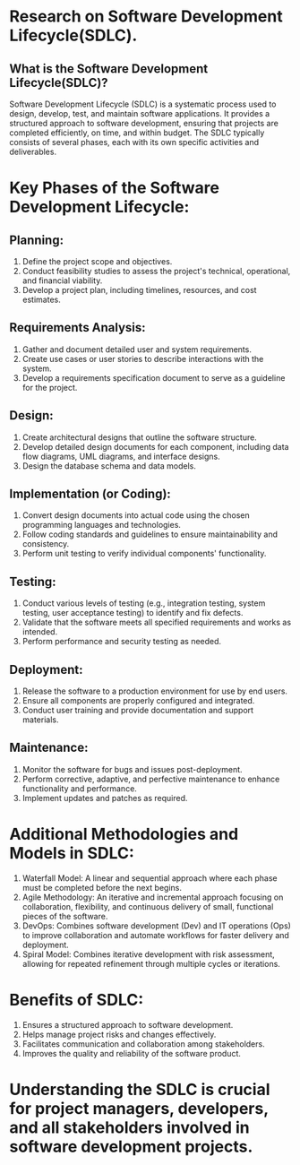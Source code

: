 # Research on Software Development Lifecycle(SDLC).

  ## What is the Software Development Lifecycle(SDLC)?
Software Development Lifecycle (SDLC) is a systematic process used to design, develop, test, and maintain software applications. It provides a structured approach to software development, ensuring that projects are completed efficiently, on time, and within budget. The SDLC typically consists of several phases, each with its own specific activities and deliverables.
# Key Phases of the Software Development Lifecycle:
  ## Planning:
1. Define the project scope and objectives.
2. Conduct feasibility studies to assess the project's technical, operational, and financial viability.
3. Develop a project plan, including timelines, resources, and cost estimates.
  ## Requirements Analysis:
1. Gather and document detailed user and system requirements.
2. Create use cases or user stories to describe interactions with the system.
3. Develop a requirements specification document to serve as a guideline for the project.
  ## Design:
1. Create architectural designs that outline the software structure.
2. Develop detailed design documents for each component, including data flow diagrams, UML diagrams, and interface designs.
3. Design the database schema and data models.
  ## Implementation (or Coding):
1. Convert design documents into actual code using the chosen programming languages and technologies.
2. Follow coding standards and guidelines to ensure maintainability and consistency.
3. Perform unit testing to verify individual components' functionality.
  ## Testing:
1. Conduct various levels of testing (e.g., integration testing, system testing, user acceptance testing) to identify and fix defects.
2. Validate that the software meets all specified requirements and works as intended.
3. Perform performance and security testing as needed.
  ## Deployment:
1. Release the software to a production environment for use by end users.
2. Ensure all components are properly configured and integrated.
3. Conduct user training and provide documentation and support materials.
  ## Maintenance:
1. Monitor the software for bugs and issues post-deployment.
2. Perform corrective, adaptive, and perfective maintenance to enhance functionality and performance.
3. Implement updates and patches as required.
# Additional Methodologies and Models in SDLC:
1. Waterfall Model: A linear and sequential approach where each phase must be completed before the next begins.
2. Agile Methodology: An iterative and incremental approach focusing on collaboration, flexibility, and continuous delivery of small, functional pieces of the software.
3. DevOps: Combines software development (Dev) and IT operations (Ops) to improve collaboration and automate workflows for faster delivery and deployment.
4. Spiral Model: Combines iterative development with risk assessment, allowing for repeated refinement through multiple cycles or iterations.
# Benefits of SDLC:
1. Ensures a structured approach to software development.
2. Helps manage project risks and changes effectively.
3. Facilitates communication and collaboration among stakeholders.
4. Improves the quality and reliability of the software product.
# Understanding the SDLC is crucial for project managers, developers, and all stakeholders involved in software development projects.
